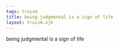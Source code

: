 ```yaml
---
tags: truism
title: being judgmental is a sign of life
layout: truism.njk
---
```


being judgmental is a sign of life